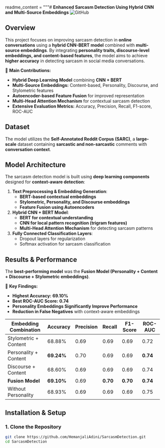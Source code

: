 readme_content = """# **Enhanced Sarcasm Detection Using Hybrid CNN and Multi-Source Embeddings**
![GitHub](https://github.com/HemanjaliAdini/SarcasmDetection)

## **Overview**
This project focuses on improving sarcasm detection in **online conversations** using a **hybrid CNN-BERT model** combined with **multi-source embeddings**. By integrating **personality traits, discourse-level embeddings, and content-based features**, the model aims to achieve **higher accuracy** in detecting sarcasm in social media conversations.

🔹 **Main Contributions:**
- **Hybrid Deep Learning Model** combining **CNN + BERT**
- **Multi-Source Embeddings:** Content-based, Personality, Discourse, and Stylometric features
- **Autoencoder-based Feature Fusion** for improved representation
- **Multi-Head Attention Mechanism** for contextual sarcasm detection
- **Extensive Evaluation Metrics:** Accuracy, Precision, Recall, F1-score, ROC-AUC

## **Dataset**
The model utilizes the **Self-Annotated Reddit Corpus (SARC)**, a **large-scale** dataset containing **sarcastic and non-sarcastic** comments with **conversation context**.

## **Model Architecture**
The sarcasm detection model is built using **deep learning components** designed for **context-aware detection**:
1. **Text Preprocessing & Embedding Generation**:
   - **BERT-based contextual embeddings**
   - **Stylometric, Personality, and Discourse embeddings**
   - **Feature Fusion using Autoencoders**
2. **Hybrid CNN + BERT Model**:
   - **BERT for contextual understanding**
   - **CNN for local pattern recognition (trigram features)**
   - **Multi-Head Attention Mechanism** for detecting sarcasm patterns
3. **Fully Connected Classification Layers**:
   - Dropout layers for regularization
   - Softmax activation for sarcasm classification

## **Results & Performance**
The **best-performing model** was the **Fusion Model (Personality + Content + Discourse + Stylometric embeddings)**.

📌 **Key Findings:**
- **Highest Accuracy:** **69.10%**
- **Best ROC-AUC Score:** **0.74**
- **Personality Embeddings Significantly Improve Performance**
- **Reduction in False Negatives** with context-aware embeddings

| Embedding Combination | Accuracy | Precision | Recall | F1-Score | ROC-AUC |
|-----------------------|----------|-----------|--------|----------|---------|
| Stylometric + Content | 68.88% | 0.69 | 0.69 | 0.69 | 0.72 |
| Personality + Content | **69.24%** | 0.70 | 0.69 | 0.69 | **0.74** |
| Discourse + Content | 68.60% | 0.69 | 0.69 | 0.69 | 0.74 |
| **Fusion Model** | **69.10%** | 0.69 | **0.70** | **0.70** | **0.74** |
| Without Personality | 68.93% | 0.69 | 0.69 | 0.69 | 0.75 |

## **Installation & Setup**
### **1. Clone the Repository**
```bash
git clone https://github.com/HemanjaliAdini/SarcasmDetection.git
cd SarcasmDetection
